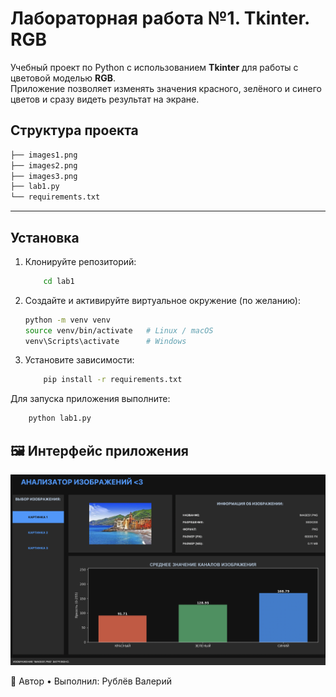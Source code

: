 #  Лабораторная работа №1. Tkinter. RGB

Учебный проект по Python с использованием **Tkinter** для работы с цветовой моделью **RGB**.  
Приложение позволяет изменять значения красного, зелёного и синего цветов и сразу видеть результат на экране.  

## Структура проекта


``` bash
├── images1.png
├── images2.png
├── images3.png
├── lab1.py
└── requirements.txt
```

---

## Установка


1. Клонируйте репозиторий:
   ```bash
	   cd lab1
	```
   
2.	Создайте и активируйте виртуальное окружение (по желанию):
	```bash
	python -m venv venv
	source venv/bin/activate   # Linux / macOS
	venv\Scripts\activate      # Windows
	```
3.	Установите зависимости:
	```bash
		pip install -r requirements.txt
	```




Для запуска приложения выполните:

```bash
	python lab1.py
```



## 🖼️ Интерфейс приложения

![Интерфейс приложения](https://raw.githubusercontent.com/Vediusse/computer_graphic/main/lab1/Снимок%20экрана%202025-09-30%20в%2011.48.27.png)


📌 Автор
	•	Выполнил: Рублёв Валерий 
